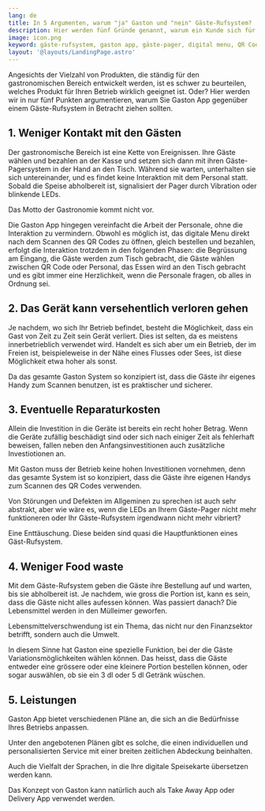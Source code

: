 ```yaml
---
lang: de
title: In 5 Argumenten, warum "ja" Gaston und "nein" Gäste-Rufsystem?
description: Hier werden fünf Gründe genannt, warum ein Kunde sich für Gaston und nicht für das Gäste-Rufsystem entscheiden sollte.
image: icon.png
keyword: gäste-rufsystem, gaston app, gäste-pager, digital menu, QR Code
layout: '@layouts/LandingPage.astro'
---
```


Angesichts der Vielzahl von Produkten, die ständig für den gastronomischen Bereich entwickelt werden, ist es schwer zu beurteilen, welches Produkt für Ihren Betrieb wirklich geeignet ist. Oder?
Hier werden wir in nur fünf Punkten argumentieren, warum Sie Gaston App gegenüber einem Gäste-Rufsystem in Betracht ziehen sollten.

## 1. Weniger Kontakt mit den Gästen

Der gastronomische Bereich ist eine Kette von Ereignissen. Ihre Gäste wählen und bezahlen an der Kasse und setzen sich dann mit ihren Gäste-Pagersystem in der Hand an den Tisch. Während sie warten, unterhalten sie sich untereinander, und es findet keine Interaktion mit dem Personal statt. Sobald die Speise abholbereit ist, signalisiert der Pager durch Vibration oder blinkende LEDs. 

Das Motto der Gastronomie kommt nicht vor.

Die Gaston App hingegen vereinfacht die Arbeit der Personale, ohne die Interaktion zu vermindern. Obwohl es möglich ist, das digitale Menu direkt nach dem Scannen des QR Codes zu öffnen, gleich bestellen und bezahlen, erfolgt die Interaktion trotzdem in den folgenden Phasen: die Begrüssung am Eingang, die Gäste werden zum Tisch gebracht, die Gäste wählen zwischen QR Code oder Personal, das Essen wird an den Tisch gebracht und es gibt immer eine Herzlichkeit, wenn die Personale fragen, ob alles in Ordnung sei.

## 2. Das Gerät kann versehentlich verloren gehen

Je nachdem, wo sich Ihr Betrieb befindet, besteht die Möglichkeit, dass ein Gast von Zeit zu Zeit sein Gerät verliert. Dies ist selten, da es meistens innerbetrieblich verwendet wird. Handelt es sich aber um ein Betrieb, der im Freien ist, beispieleweise in der Nähe eines Flusses oder Sees, ist diese Möglichkeit etwa hoher als sonst.

Da das gesamte Gaston System so konzipiert ist, dass die Gäste ihr eigenes Handy zum Scannen benutzen, ist es praktischer und sicherer. 

## 3. Eventuelle Reparaturkosten

Allein die Investition in die Geräte ist bereits ein recht hoher Betrag. Wenn die Geräte zufällig beschädigt sind oder sich nach einiger Zeit als fehlerhaft beweisen, fallen neben den Anfangsinvestitionen auch zusätzliche Investiotionen an. 

Mit Gaston muss der Betrieb keine hohen Investitionen vornehmen, denn das gesamte System ist so konzipiert, dass die Gäste ihre eigenen Handys zum Scannen des QR Codes verwenden. 

Von Störungen und Defekten im Allgeminen zu sprechen ist auch sehr abstrakt, aber wie wäre es, wenn die LEDs an Ihrem Gäste-Pager nicht mehr funktioneren oder Ihr Gäste-Rufsystem irgendwann nicht mehr vibriert?

Eine Enttäuschung. Diese beiden sind quasi die Hauptfunktionen eines Gäst-Rufsystem.

## 4. Weniger Food waste

Mit dem Gäste-Rufsystem geben die Gäste ihre Bestellung auf und warten, bis sie abholbereit ist. Je nachdem, wie gross die Portion ist, kann es sein, dass die Gäste nicht alles aufessen können. Was passiert danach? Die Lebensmittel werden in den Mülleimer geworfen. 

Lebensmittelverschwendung ist ein Thema, das nicht nur den Finanzsektor betrifft, sondern auch die Umwelt.

In diesem Sinne hat Gaston eine spezielle Funktion, bei der die Gäste Variationsmöglichkeiten wählen können. Das heisst, dass die Gäste entweder eine grössere oder eine kleinere Portion bestellen können, oder sogar auswählen, ob sie ein 3 dl oder 5 dl Getränk wüschen.

## 5. Leistungen

Gaston App bietet verschiedenen Pläne an, die sich an die Bedürfnisse Ihres Betriebs anpassen.

Unter den angebotenen Plänen gibt es solche, die einen individuellen und personalisierten Service mit einer breiten zeitlichen Abdeckung beinhalten.

Auch die Vielfalt der Sprachen, in die Ihre digitale Speisekarte übersetzen werden kann.

Das Konzept von Gaston kann natürlich auch als Take Away App oder Delivery App verwendet werden. 
